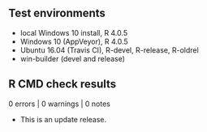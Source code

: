 ## Test environments

* local Windows 10 install, R 4.0.5
* Windows 10 (AppVeyor), R 4.0.5
* Ubuntu 16.04 (Travis CI), R-devel, R-release, R-oldrel
* win-builder (devel and release)

## R CMD check results

0 errors | 0 warnings | 0 notes

* This is an update release.
